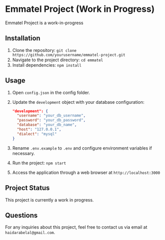 # Emmatel Project (Work in Progress)

Emmatel Project is a work-in-progress

## Installation

1. Clone the repository: `git clone https://github.com/yourusername/emmatel-project.git`
2. Navigate to the project directory: `cd emmatel`
3. Install dependencies: `npm install`

## Usage

1. Open `config.json` in the config folder.
2. Update the `development` object with your database configuration:
   
   ```json
   "development": {
     "username": "your_db_username",
     "password": "your_db_password",
     "database": "your_db_name",
     "host": "127.0.0.1",
     "dialect": "mysql"
   }
3. Rename `.env.example` to `.env` and configure environment variables if necessary.
4. Run the project: `npm start`
5. Access the application through a web browser at `http://localhost:3000`

## Project Status

This project is currently a work in progress.

## Questions

For any inquiries about this project, feel free to contact us via email at `haidarabelal@gmail.com`.
